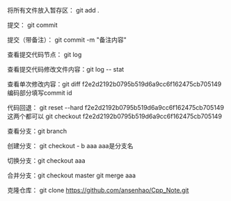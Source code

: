 将所有文件放入暂存区：    git add .

提交：   git commit 

提交（带备注）：  git commit -m "备注内容"

查看提交代码节点： git log

查看提交代码修改文件内容：git log -- stat

查看单次修改内容：git diff  f2e2d2192b0795b519d6a9cc6f162475cb705149            编码部分填写commit id

代码回退： git reset --hard  f2e2d2192b0795b519d6a9cc6f162475cb705149        这两个都可以
				  git checkout f2e2d2192b0795b519d6a9cc6f162475cb705149 

查看分支：git branch

创建分支： git checkout - b aaa                                                                       aaa是分支名

切换分支：git checkout  aaa

合并分支：git checkout  master
				 git merge aaa

克隆仓库： git clone https://github.com/ansenhao/Cpp_Note.git